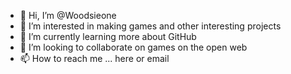 - 👋 Hi, I’m @Woodsieone
- 👀 I’m interested in making games and other interesting projects
- 🌱 I’m currently learning more about GitHub
- 💞️ I’m looking to collaborate on games on the open web
- 📫 How to reach me ... here or email

<!---
Woodsieone/Woodsieone is a ✨ special ✨ repository because its `README.md` (this file) appears on your GitHub profile.
You can click the Preview link to take a look at your changes.
--->
